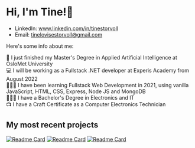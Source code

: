# Hi, I'm Tine!👋
* LinkedIn: www.linkedin.com/in/tinestorvoll
* Email: tinelovisestorvoll@gmail.com

Here's some info about me:

  📄 I just finished my Master's Degree in Applied Artificial Intelligence at OsloMet University  
  💻 I will be working as a Fullstack .NET developer at Experis Academy from August 2022  
  👩🏻‍💻 I have been learning Fullstack Web Development in 2021, using vanilla JavaScript, HTML, CSS, Express, Node JS and MongoDB  
  👩🏻‍🎓 I have a Bachelor's Degree in Electronics and IT  
  📺 I have a Craft Certificate as a Computer Electronics Technician  


## My most recent projects
[![Readme Card](https://github-readme-stats.vercel.app/api/pin/?username=TLS97&repo=train-ticket-application&theme=graywhite)](https://github.com/TLS97/train-ticket-application)
[![Readme Card](https://github-readme-stats.vercel.app/api/pin/?username=TLS97&repo=yelp-camp&theme=graywhite)](https://github.com/TLS97/yelp-camp)
[![Readme Card](https://github-readme-stats.vercel.app/api/pin/?username=TLS97&repo=face-mask-detection&theme=graywhite)](https://github.com/TLS97/face-mask-detection)



